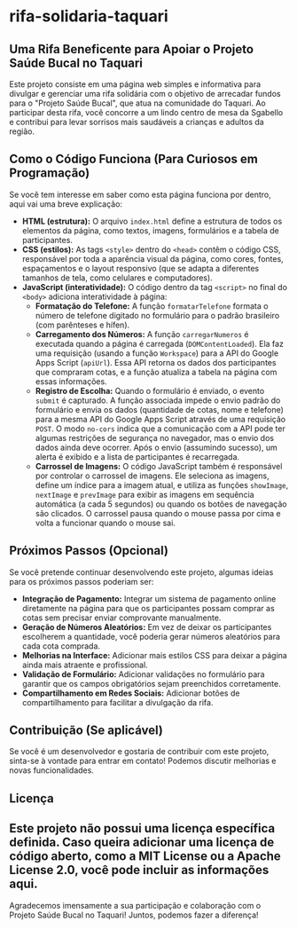 # rifa-solidaria-taquari

## Uma Rifa Beneficente para Apoiar o Projeto Saúde Bucal no Taquari

Este projeto consiste em uma página web simples e informativa para divulgar e gerenciar uma rifa solidária com o objetivo de arrecadar fundos para o "Projeto Saúde Bucal", que atua na comunidade do Taquari. Ao participar desta rifa, você concorre a um lindo centro de mesa da Sgabello e contribui para levar sorrisos mais saudáveis a crianças e adultos da região.

## Como o Código Funciona (Para Curiosos em Programação)

Se você tem interesse em saber como esta página funciona por dentro, aqui vai uma breve explicação:

* **HTML (estrutura):** O arquivo `index.html` define a estrutura de todos os elementos da página, como textos, imagens, formulários e a tabela de participantes.
* **CSS (estilos):** As tags `<style>` dentro do `<head>` contêm o código CSS, responsável por toda a aparência visual da página, como cores, fontes, espaçamentos e o layout responsivo (que se adapta a diferentes tamanhos de tela, como celulares e computadores).
* **JavaScript (interatividade):** O código dentro da tag `<script>` no final do `<body>` adiciona interatividade à página:
    * **Formatação do Telefone:** A função `formatarTelefone` formata o número de telefone digitado no formulário para o padrão brasileiro (com parênteses e hífen).
    * **Carregamento dos Números:** A função `carregarNumeros` é executada quando a página é carregada (`DOMContentLoaded`). Ela faz uma requisição (usando a função `Workspace`) para a API do Google Apps Script (`apiUrl`). Essa API retorna os dados dos participantes que compraram cotas, e a função atualiza a tabela na página com essas informações.
    * **Registro de Escolha:** Quando o formulário é enviado, o evento `submit` é capturado. A função associada impede o envio padrão do formulário e envia os dados (quantidade de cotas, nome e telefone) para a mesma API do Google Apps Script através de uma requisição `POST`. O modo `no-cors` indica que a comunicação com a API pode ter algumas restrições de segurança no navegador, mas o envio dos dados ainda deve ocorrer. Após o envio (assumindo sucesso), um alerta é exibido e a lista de participantes é recarregada.
    * **Carrossel de Imagens:** O código JavaScript também é responsável por controlar o carrossel de imagens. Ele seleciona as imagens, define um índice para a imagem atual, e utiliza as funções `showImage`, `nextImage` e `prevImage` para exibir as imagens em sequência automática (a cada 5 segundos) ou quando os botões de navegação são clicados. O carrossel pausa quando o mouse passa por cima e volta a funcionar quando o mouse sai.

## Próximos Passos (Opcional)

Se você pretende continuar desenvolvendo este projeto, algumas ideias para os próximos passos poderiam ser:

* **Integração de Pagamento:** Integrar um sistema de pagamento online diretamente na página para que os participantes possam comprar as cotas sem precisar enviar comprovante manualmente.
* **Geração de Números Aleatórios:** Em vez de deixar os participantes escolherem a quantidade, você poderia gerar números aleatórios para cada cota comprada.
* **Melhorias na Interface:** Adicionar mais estilos CSS para deixar a página ainda mais atraente e profissional.
* **Validação de Formulário:** Adicionar validações no formulário para garantir que os campos obrigatórios sejam preenchidos corretamente.
* **Compartilhamento em Redes Sociais:** Adicionar botões de compartilhamento para facilitar a divulgação da rifa.

## Contribuição (Se aplicável)

Se você é um desenvolvedor e gostaria de contribuir com este projeto, sinta-se à vontade para entrar em contato! Podemos discutir melhorias e novas funcionalidades.

## Licença

Este projeto não possui uma licença específica definida. Caso queira adicionar uma licença de código aberto, como a MIT License ou a Apache License 2.0, você pode incluir as informações aqui.
---

Agradecemos imensamente a sua participação e colaboração com o Projeto Saúde Bucal no Taquari! Juntos, podemos fazer a diferença!
